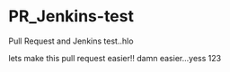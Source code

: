 # PR_Jenkins-test
Pull Request and Jenkins test..hlo

lets make this pull request easier!! damn easier...yess 123
